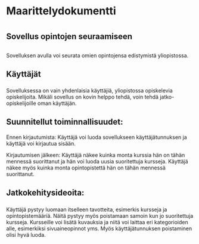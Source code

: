 # Maarittelydokumentti <h1>

## Sovellus opintojen seuraamiseen <h2>

Sovelluksen avulla voi seurata omien opintojensa edistymistä yliopistossa.

## Käyttäjät <h3>

Sovelluksessa on vain yhdenlaisia käyttäjiä, yliopistossa opiskelevia opiskelijoita. Mikäli sovellus on kovin helppo tehdä, voin tehdä jatko-opiskelijoille oman käyttäjän.

## Suunnitellut toiminnallisuudet: <h4>

Ennen kirjautumista: Käyttäjä voi luoda sovellukseen käyttäjätunnuksen ja käyttäjä voi kirjautua sisään.

Kirjautumisen jälkeen: Käyttäjä näkee kuinka monta kurssia hän on tähän mennessä suorittanut ja hän voi luoda uusia suoritettuja kursseja. Käyttäjä näkee myös kuinka monta opintopistettä hän on tähän mennessä suorittanut.

## Jatkokehitysideoita: <h5>

Käyttäjä pystyy luomaan itselleen tavotteita, esimerkis kursseja ja opintopistemääriä. Näitä pystyy myös poistamaan samoin kun jo suoritettuja kursseja. Kursseille voi lisätä kuvauksia ja niitä voi laittaa eri kategorioiden alle, esimerkiksi sivuaineopinnot yms. Myös käyttäjätunnuksen poistaminen olisi hyvä luoda. 
